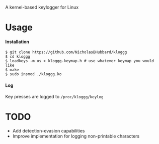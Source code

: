 A kernel-based keylogger for Linux

# Usage

#### Installation

```
$ git clone https://github.com/NicholasBHubbard/kloggg
$ cd kloggg
$ loadkeys -m us > kloggg-keymap.h # use whatever keymap you would like
$ make
$ sudo insmod ./kloggg.ko
```

#### Log

Key presses are logged to `/proc/kloggg/keylog`

# TODO

* Add detection-evasion capabilities
* Improve implementation for logging non-printable characters
